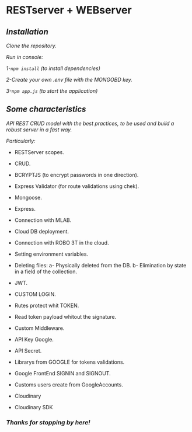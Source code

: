 # RESTserver + WEBserver

## *Installation*
*Clone the repository.* 

*Run in console:*

*1-```npm install``` (to install dependencies)*

*2-Create your own .env file with the MONGOBD key.*

*3-```npm app.js``` (to start the application)*

## *Some characteristics*
*API REST CRUD model with the best practices, to be used and build a robust server in a fast way.*

*Particularly:*
* RESTServer scopes.
* CRUD.
* BCRYPTJS (to encrypt passwords in one direction).
* Express Validator (for route validations using chek).
* Mongoose.
* Express.
* Connection with MLAB.
* Cloud DB deployment.
* Connection with ROBO 3T in the cloud.
* Setting environment variables.
* Deleting files: a- Physically deleted from the DB. b- Elimination by state in a field of the collection.

* JWT.
* CUSTOM LOGIN.
* Rutes protect whit TOKEN.
* Read token payload whitout the signature.
* Custom Middleware.

* API Key Google.
* API Secret.
* Librarys from GOOGLE for tokens validations.
* Google FrontEnd SIGNIN and SIGNOUT.
* Customs users create from GoogleAccounts. 

* Cloudinary
* Cloudinary SDK

### *Thanks for stopping by here!*